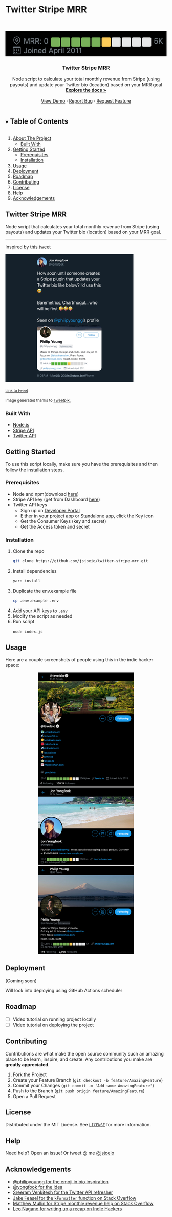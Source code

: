 # Twitter Stripe MRR

<!-- PROJECT LOGO -->
<br />
<p align="center">
  <a href="https://github.com/jsjoeio/twitter-stripe-mrr">
    <img src="./images/logo.png" alt="Logo">
  </a>

  <h3 align="center">Twitter Stripe MRR</h3>

  <p align="center">
  Node script to calculate your total monthly revenue from Stripe (using payouts) and update your Twitter bio (location) based on your MRR goal
    <br />
    <a href="https://github.com/jsjoeio/twitter-stripe-mrr"><strong>Explore the docs »</strong></a>
    <br />
    <br />
    <a href="https://github.com/jsjoeio/twitter-stripe-mrr">View Demo</a>
    ·
    <a href="https://github.com/jsjoeio/twitter-stripe-mrr/issues">Report Bug</a>
    ·
    <a href="https://github.com/jsjoeio/twitter-stripe-mrr/issues">Request Feature</a>
  </p>
</p>

<!-- TABLE OF CONTENTS -->
<details open="open">
  <summary><h2 style="display: inline-block">Table of Contents</h2></summary>
  <ol>
    <li>
      <a href="#about-the-project">About The Project</a>
      <ul>
        <li><a href="#built-with">Built With</a></li>
      </ul>
    </li>
    <li>
      <a href="#getting-started">Getting Started</a>
      <ul>
        <li><a href="#prerequisites">Prerequisites</a></li>
        <li><a href="#installation">Installation</a></li>
      </ul>
    </li>
    <li><a href="#usage">Usage</a></li>
    <li><a href="#deployment">Deployment</a></li>
    <li><a href="#roadmap">Roadmap</a></li>
    <li><a href="#contributing">Contributing</a></li>
    <li><a href="#license">License</a></li>
    <li><a href="#help">Help</a></li>
    <li><a href="#acknowledgements">Acknowledgements</a></li>
  </ol>
</details>

<!-- ABOUT THE PROJECT -->

## Twitter Stripe MRR

Node script that calculates your total monthly revenue from Stripe (using payouts) and updates your Twitter bio (location) based on your MRR goal.

---

Inspired by [this tweet](https://twitter.com/yongfook/status/1373969868605644803?s=20)

<img src="./images/tweet.png" alt="screenshot of tweet" width="400">

<p>
  <small>
    <a href="https://twitter.com/yongfook/status/1373969868605644803?s=20">Link to tweet</a>
  </small>
</p>

<p>
  <small>
    Image generated thanks to
    <a href="https://tweetpik.com/yongfook/status/1373969868605644803">Tweetpik.</a>
  </small>
</p>

### Built With

- [Node.js](https://nodejs.org/en/)
- [Stripe API](https://stripe.com/docs/api)
- [Twitter API](https://developer.twitter.com/en/docs/twitter-api)

<!-- GETTING STARTED -->

## Getting Started

To use this script locally, make sure you have the prerequisites and then follow the installation steps.

### Prerequisites

- Node and npm(download [here](https://nodejs.org/en/download/))
- Stripe API key (get from Dashboard [here](https://dashboard.stripe.com/apikeys))
- Twitter API keys
  - Sign up on [Developer Portal](https://developer.twitter.com/en/portal/dashboard)
  - Either in your project app or Standalone app, click the Key icon
  - Get the Consumer Keys (key and secret)
  - Get the Access token and secret

### Installation

1. Clone the repo
   ```sh
   git clone https://github.com/jsjoeio/twitter-stripe-mrr.git
   ```
2. Install dependencies
   ```sh
   yarn install
   ```
3. Duplicate the env.example file
   ```sh
   cp .env.example .env
   ```
4. Add your API keys to `.env`
5. Modify the script as needed
6. Run script
   ```sh
   node index.js
   ```
   <!-- USAGE EXAMPLES -->

## Usage

Here are a couple screenshots of people using this in the indie hacker space:

<p float="left" align="middle">
  <a href="https://twitter.com/levelsio">
   <img src="./images/levelsio.png" alt="screenshot of @levelsio twitter profile" width="300" />
  </a>
  <a href="https://twitter.com/yongfook">
   <img src="./images/yongfook.png" alt="screenshot of @yongfook twitter profile"width="300" />
  </a>
  <a href="https://twitter.com/philipyoungg">
   <img src="./images/philipyoungg.png" alt="screenshot of @philipyoungg twitter profile" width="300" />
  </a>
</p>

## Deployment

(Coming soon)

Will look into deploying using GitHub Actions scheduler

<!-- ROADMAP -->

## Roadmap

- [ ] Video tutorial on running project locally
- [ ] Video tutorial on deploying the project

<!-- CONTRIBUTING -->

## Contributing

Contributions are what make the open source community such an amazing place to be learn, inspire, and create. Any contributions you make are **greatly appreciated**.

1. Fork the Project
2. Create your Feature Branch (`git checkout -b feature/AmazingFeature`)
3. Commit your Changes (`git commit -m 'Add some AmazingFeature'`)
4. Push to the Branch (`git push origin feature/AmazingFeature`)
5. Open a Pull Request

<!-- LICENSE -->

## License

Distributed under the MIT License. See [`LICENSE`](./LICENSE) for more information.

<!-- CONTACT -->

## Help

Need help? Open an issue! Or tweet @ me [@jsjoeio](https://twitter.com/jsjoeio)

<!-- ACKNOWLEDGEMENTS -->

## Acknowledgements

- [@philipyoungg for the emoji in bio inspiration](https://twitter.com/philipyoungg)
- [@yongfook for the idea](https://twitter.com/yongfook)
- [Sreeram Venkitesh for the Twitter API refresher](https://dev.to/deta/how-i-used-deta-and-the-twitter-api-to-update-my-profile-name-with-my-follower-count-tom-scott-style-l1j)
- [Jake Feasel for the `kFormatter` function on Stack Overflow](https://stackoverflow.com/a/9461657/3015595)
- [Matthew Mullin for Stripe monthly revenue help on Stack Overflow](https://stackoverflow.com/a/53775391/3015595)
- [Leo Nagano for writing up a recap on Indie Hackers](https://www.indiehackers.com/post/mrr-progress-bar-in-profile-is-it-becoming-viral-47dcb1edad)
